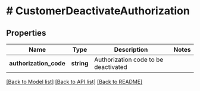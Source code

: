# # CustomerDeactivateAuthorization

## Properties

Name | Type | Description | Notes
------------ | ------------- | ------------- | -------------
**authorization_code** | **string** | Authorization code to be deactivated |

[[Back to Model list]](../../README.md#models) [[Back to API list]](../../README.md#endpoints) [[Back to README]](../../README.md)
